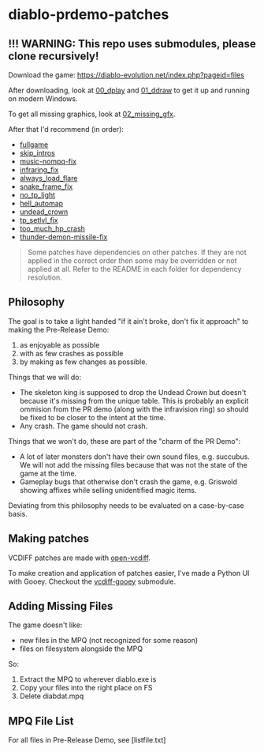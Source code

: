# diablo-prdemo-patches

## !!! WARNING: This repo uses submodules, please clone recursively!

Download the game: https://diablo-evolution.net/index.php?pageid=files

After downloading, look at [00_dplay](00_dplay) and [01_ddraw](01_ddraw) to get it up and running on modern Windows.

To get all missing graphics, look at [02_missing_gfx](02_missing_gfx).

After that I'd recommend (in order):

  * [fullgame](fullgame)
  * [skip_intros](skip_intros)
  * [music-nompq-fix](music-nompq-fix)
  * [infraring_fix](infraring_fix)
  * [always_load_flare](always_load_flare)
  * [snake_frame_fix](snake_frame_fix)
  * [no_tp_light](no_tp_light)
  * [hell_automap](hell_automap)
  * [undead_crown](undead_crown)
  * [tp_setlvl_fix](tp_setlvl_fix)
  * [too_much_hp_crash](too_much_hp_crash)
  * [thunder-demon-missile-fix](thunder-demon-missile-fix)

> Some patches have dependencies on other patches. If they are not applied in the correct order then some may be overridden or not applied at all. Refer to the README in each folder for dependency resolution.

## Philosophy

The goal is to take a light handed "if it ain't broke, don't fix it approach" to making the Pre-Release Demo:

1. as enjoyable as possible
2. with as few crashes as possible
3. by making as few changes as possible.

Things that we will do:

* The skeleton king is supposed to drop the Undead Crown but doesn't because it's missing from the unique table. This is probably an explicit ommision from the PR demo (along with the infravision ring) so should be fixed to be closer to the intent at the time.
* Any crash. The game should not crash.

Things that we won't do, these are part of the "charm of the PR Demo":

* A lot of later monsters don't have their own sound files, e.g. succubus. We will not add the missing files because that was not the state of the game at the time.
* Gameplay bugs that otherwise don't crash the game, e.g. Griswold showing affixes while selling unidentified magic items.

Deviating from this philosophy needs to be evaluated on a case-by-case basis.

## Making patches

VCDIFF patches are made with [open-vcdiff](https://github.com/google/open-vcdiff).

To make creation and application of patches easier, I've made a Python UI with Gooey. Checkout the [vcdiff-gooey](vcdiff-gooey) submodule.

## Adding Missing Files

The game doesn't like:

  * new files in the MPQ (not recognized for some reason)
  * files on filesystem alongside the MPQ
  
So:

 1. Extract the MPQ to wherever diablo.exe is
 2. Copy your files into the right place on FS
 3. Delete diabdat.mpq

## MPQ File List

For all files in Pre-Release Demo, see [listfile.txt]
